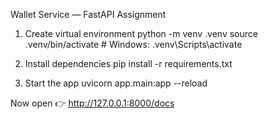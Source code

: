 Wallet Service — FastAPI Assignment
1. Create virtual environment
python -m venv .venv source .venv/bin/activate # Windows: .venv\Scripts\activate

2. Install dependencies
pip install -r requirements.txt

3. Start the app
uvicorn app.main:app --reload

Now open 👉 http://127.0.0.1:8000/docs
